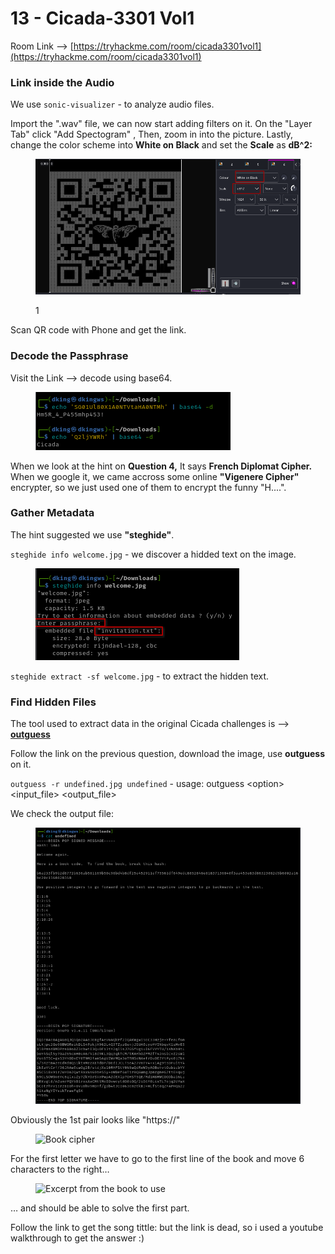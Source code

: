 # 13 - Cicada-3301 Vol1

Room Link --> [https://tryhackme.com/room/cicada3301vol1](https://tryhackme.com/room/cicada3301vol1)

### Link inside the Audio

We use `sonic-visualizer` - to analyze audio files.

Import the ".wav" file, we can now start adding filters on it.  On the "Layer Tab" click "Add Spectogram" , Then, zoom in into the picture. Lastly, change the color scheme into **White on Black** and set the **Scale** as **dB^2:**

<figure><img src=".gitbook/assets/image (125).png" alt=""><figcaption><p>1</p></figcaption></figure>

Scan QR code with Phone and get the link.

### Decode the Passphrase

Visit the Link --> decode using base64.

<figure><img src=".gitbook/assets/image (126).png" alt=""><figcaption></figcaption></figure>

When we look at the hint on **Question 4,** It says **French Diplomat Cipher.** When we google it, we came accross some online **"Vigenere Cipher"** encrypter, so we just used one of them to encrypt the funny "H....".

### Gather Metadata

The hint suggested we use **"steghide"**.

`steghide info welcome.jpg` - we discover a hidded text on the image.

<figure><img src=".gitbook/assets/image (127).png" alt=""><figcaption></figcaption></figure>

`steghide extract -sf welcome.jpg` - to extract the hidden text.

### Find Hidden Files

The tool used to extract data in the original Cicada challenges is --> [**outguess**](https://github.com/crorvick/outguess/blob/master/README)

Follow the link on the previous question, download the image, use **outguess** on it.

`outguess -r undefined.jpg undefined` - usage: outguess \<option> \<input\_file> \<output\_file>

We check the output file:

<figure><img src=".gitbook/assets/image (128).png" alt=""><figcaption></figcaption></figure>

Obviously the 1st pair looks like "https://"

<figure><img src="https://marcorei7.files.wordpress.com/2020/09/image-64.png?w=62" alt="Book cipher" height="146" width="62"><figcaption></figcaption></figure>

For the first letter we have to go to the first line of the book and move 6 characters to the right…

<figure><img src="https://marcorei7.files.wordpress.com/2020/09/image-65.png?w=651" alt="Excerpt from the book to use" height="328" width="651"><figcaption></figcaption></figure>

… and should be able to solve the first part.

Follow the link to get the song tittle: but the link is dead, so i used a youtube walkthrough to get the answer :)

